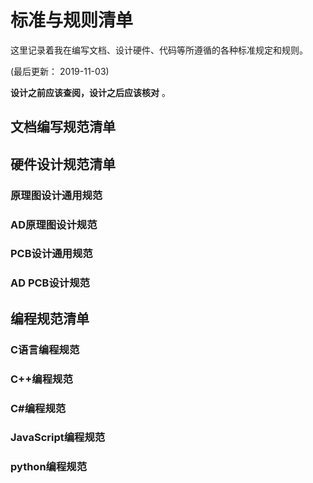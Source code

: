 # 标准与规则清单

这里记录着我在编写文档、设计硬件、代码等所遵循的各种标准规定和规则。

(最后更新： 2019-11-03)

**设计之前应该查阅，设计之后应该核对** 。

## 文档编写规范清单

## 硬件设计规范清单

### 原理图设计通用规范

### AD原理图设计规范

### PCB设计通用规范

### AD PCB设计规范

## 编程规范清单

### C语言编程规范

### C++编程规范

### C#编程规范

### JavaScript编程规范

### python编程规范
